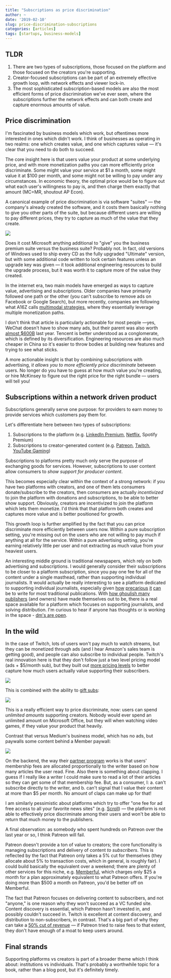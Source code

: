 ```yaml
---
title: "Subscriptions as price discrimination"
author: ~
date: '2019-02-10'
slug: price-discrimination-subscriptions
categories: [articles]
tags: [startups, business-models]
---
```


## TLDR

1. There are two types of subscriptions, those focused on the platform and those focused on the creators you're supporting.
2. Creator-focused subscriptions can be part of an extremely effective growth loop, with network effects and viewer lock-in.
3. The most sophisticated subscription-based models are also the most efficient forms of price discrimination we've ever seen, where the subscriptions further the network effects and can both create and capture enormous amounts of value.

## Price discrimination

I'm fascinated by business models which work, but oftentimes more interested in ones which didn't work. I think of businesses as operating in two realms: one which creates value, and one which captures value — it's clear that you need to do both to succeed.

The core insight here is that users value your product at some underlying price, and with more monetization paths you can more efficiently price discriminate. Some might value your service at $1 a month, some might value it at $100 per month, and some might not be willing to pay under any circumstances. In economic theory, the optimal price would be to figure out what each user's willingness to pay is, and then charge them exactly that amount (MC=MR, shoutout AP Econ).

A canonical example of price discrimination is via software "suites" — the company's already created the software, and it costs them basically nothing to give you other parts of the suite, but because different users are willing to pay different prices, they try to capture as much of the value that they create.

![](/static/Untitled-43bc432e-a87a-4d91-888d-97e473ae90cb.png)

Does it cost Microsoft anything additional to "give" you the business premium suite versus the business suite? Probably not. In fact, old versions of Windows used to ship every CD as the fully upgraded "Ultimate" version, but with some additional code written to lock certain features unless an upgrade key was given — it took additional engineering resources to build the upgrade process, but it was worth it to capture more of the value they created.

In the internet era, two main models have emerged as ways to capture value, advertising and subscriptions. Older companies have primarily followed one path or the other (you can't subscribe to remove ads on Facebook or Google Search), but more recently, companies are following what A16Z calls [multimodal strategies,](https://a16z.com/2018/12/07/when-advertising-isnt-enough-multimodal-business-models-product-strategy/) where they essentially leverage multiple monetization paths.

I don't think that article is particularly actionable for most people —yes, WeChat doesn't have to show many ads, but their parent was also worth [almost $600B](https://www.marketwatch.com/story/tencents-dive-erases-175-billion-from-market-cap-2018-08-16) last year. Tencent is better understood as a conglomerate, which is defined by its diversification. Engineering resources are also much cheaper in China so it's easier to throw bodies at building new features and trying to see what sticks.

A more actionable insight is that by combining subscriptions with advertising, i*t allows you to more efficiently price discriminate* between users. No longer do you have to guess at how much value you're creating, or hire McKinsey to figure out the right price for the right bundle — users will tell you!

## Subscriptions within a network driven product

Subscriptions generally serve one purpose: for providers to earn money to provide services which customers pay them for.

Let's differentiate here between two types of subscriptions:

1. Subscriptions to the platform (e.g. [LinkedIn Premium](https://premium.linkedin.com/), [Netflix](https://www.netflix.com/#this-is-netflix), Spotify Premium)
2. Subscriptions to creator-generated content (e.g. [Patreon](https://www.patreon.com/home), [Twitch](https://www.twitch.tv/p/partners/), [YouTube Gaming](https://www.youtube.com/gaming/))

Subscriptions to platforms pretty much only serve the purpose of exchanging goods for services. However, subscriptions to user content allow consumers to *show support for producer content*.

This becomes especially clear within the context of a strong network: if you have two platforms with creators, and one of them lets consumers donate/subscribe to the creators, then consumers are actually *incentivized* to join the platform with donations and subscriptions, to be able to better show support. Obviously, creators are incentivized to join the platform which lets them monetize. I'd think that that platform both creates and captures more value and is better positioned for growth.

This growth loop is further amplified by the fact that you can price discriminate more efficiently between users now. Within a pure subscription setting, you're missing out on the users who are not willing to pay much if anything at all for the service. Within a pure advertising setting, you're earning relatively little per user and not extracting as much value from your heaviest users.

An interesting middle ground is traditional newspapers, which rely on both advertising and subscriptions. I would generally consider their subscriptions to be closer to a platform subscription, since you pay one fee for all of the content under a single masthead, rather than supporting individual journalists. It would actually be really interesting to see a platform dedicated to supporting individual journalists, especially given [how](https://variety.com/2019/digital/news/buzzfeed-layoff-15-percent-employees-1203116266/) [precarious](https://variety.com/2019/digital/news/vice-media-layoffs-250-employees-1203125890/) [it](https://www.businessinsider.com/gatehouse-media-lays-off-sports-and-photo-staff-after-30-million-deal-new-media2019-2) [can](https://money.cnn.com/2018/02/21/media/vox-layoffs/index.html) be to write for most traditional publications. With [how ghoulish many publishers](https://www.nytimes.com/2017/11/02/nyregion/dnainfo-gothamist-shutting-down.html) (and owners) have made themselves out to be, there is a real space available for a platform which focuses on supporting journalists, and solving distribution. I'm curious to hear if anyone has thoughts or is working in the space - [dm's are open](https://twitter.com/hingeloss).

## In the wild

In the case of Twitch, lots of users won't pay much to watch streams, but they can be monetized through ads (and I hear Amazon's sales team is getting good), and people can also subscribe to individual people. Twitch's real innovation here is that they don't follow just a two level pricing  model (ads + $5/month sub), but they built out [more pricing levels](https://blog.twitch.tv/subscriptionsbeta-4f7535749f2c) to better capture how much users actually value supporting their subscribers.

![](/static/Untitled-10a3261d-5c05-4803-b9aa-ef22ab058514.png)

This is combined with the ability to [gift subs](https://blog.twitch.tv/give-the-gift-of-twitch-with-subscription-gifting-af4532ee137c):

![](/static/Untitled-a304c74c-df80-4852-80bf-ffece2cbe0b4.png)

This is a really efficient way to price discriminate, now: users can spend *unlimited amounts* supporting creators. Nobody would ever spend an unlimited amount on Microsoft Office, but they will when watching video games, if they value your product that heavily.



Contrast that versus Medium's business model, which has no ads, but paywalls some content behind a Member paywall:

![](/static/Untitled-e65e16ef-521d-454f-919b-fa5aaf32c9fd.png)

On the backend, the way their [partner program](https://medium.com/creators) works is that users' membership fees are allocated proportionally to the writer based on how many articles the user read. Fine. Also there is something about clapping. I guess if I really like a writer I could make sure to read a lot of their articles so they can get some of that membership fee. But, as a consumer, I: a. can't subscribe directly to the writer, and b. can't signal that I value their content at more than $5 per month. No amount of claps can make up for that!

I am similarly pessimistic about platforms which try to offer "one fee for ad free access to all your favorite news sites" (e.g. [Scroll](https://techcrunch.com/2019/02/07/scroll-acquires-nuzzel/)) — the platform is not able to effectively price discriminate among their users and won't be able to return that much money to the publishers.

A final observation: as somebody who spent hundreds on Patreon over the last year or so, I think Patreon will fail.

Patreon doesn't provide a ton of value to creators; the core functionality is managing subscriptions and delivery of content *to subscribers*. This is reflected by the fact that Patreon only takes a 5% cut for themselves (they allocate about 5% to transaction costs, which in general, is roughly fair). I could build basically the equivalent over a weekend; there are plenty of other services for this niche, e.g. [Memberful](https://memberful.com/), which charges only $25 a month for a plan approximately equivalent to what Patreon offers. If you're doing more than $500 a month on Patreon, you'd be better off on Memberful.

The fact that Patreon focuses on delivering content to subscribers, and not "anyone," is one reason why they won't succeed as a VC funded site. Content discovery is essential, which Patreon hasn't invested in, and possibly couldn't succeed in. Twitch is excellent at content discovery, and distribution to non-subscribers, in contrast. That's a big part of why they can take a [50% cut of revenue](https://www.reddit.com/r/Twitch/comments/6k3czk/5050_revenue_split_on_subs_but_we_get_157/) — if Patreon tried to raise fees to that extent, they don't have enough of a moat to keep users around.

## Final strands

Supporting platforms vs creators is part of a broader theme which I think about: institutions vs individuals. That's probably a worthwhile topic for a book, rather than a blog post, but it's definitely timely.
